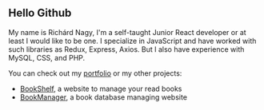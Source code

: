 ## Hello Github

My name is Richárd Nagy, I'm a self-taught Junior React developer or at least I would like to be one. I specialize in JavaScript and have worked with such libraries as Redux, Express, Axios. But I also have experience with MySQL, CSS, and PHP.

You can check out my [portfolio](https://richard-nagy.github.io/Portfolio/ "portfolio") or my other projects:
- [BookShelf][BookShelf], a website to manage your read books
- [BookManager][BookManager], a book database managing website

[BookShelf]: https://github.com/BigRicsoo/BookShelf "BookShelf"
[BookManager]: https://github.com/richard-nagy/BookManager "BookManager"
